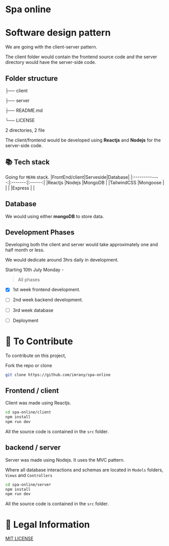 # Spa online

# Software design pattern
We are going with the client-server pattern.


The client folder would contain the frontend source code and the server directory would have the server-side code.


## Folder structure

├── client

├── server

├── README.md

└── LICENSE

2 directories, 2 file


The client/frontend would be developed using **Reactjs** and **Nodejs** for the server-side code.

## 📚 Tech stack
Going for `MERN` stack.
|FrontEnd/client|Serveside|Database|
|:-------------:|:-------:|:------:|
|Reactjs        |Nodejs   |MongoDB |
|TailwindCSS    |Mongoose |        |
|               |Express  |        |

## Database
We would using either **mongoDB** to store data.


## Development Phases
Developing both the client and server would take approximately one and half month or less.

We would dedicate around 3hrs daily in development.

Starting 10th July Monday - 

<!-- <details>
<summary></summary>
</details> -->

> All phases

- [x] 1st week frontend development.

- [ ] 2nd week backend development.

- [ ] 3rd week database

- [ ] Deployment


# 🤝 To Contribute
To contribute on this project,

Fork the repo or clone
```bash
git clone https://github.com/imrany/spa-online
```
## Frontend / client
Client was made using Reactjs.
```bash
cd spa-online/client
npm install
npm run dev
```
All the source code is contained in the `src` folder.


## backend / server
Server was made using Nodejs.
It uses the MVC pattern. 

Where all database interactions and schemas are located in `Models` folders, `Views` and `Controllers`
```bash
cd spa-online/server
npm install
npm run dev
```
All the source code is contained in the `src` folder.

# 📝 Legal Information
[MIT LICENSE](./LICENSE)
